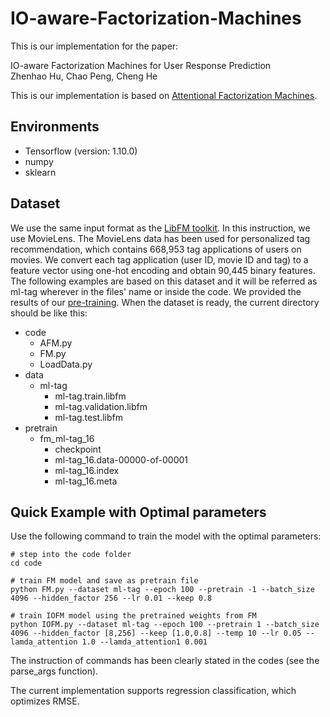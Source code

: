 # IO-aware-Factorization-Machines

This is our implementation for the paper:

IO-aware Factorization Machines for User Response Prediction  
Zhenhao Hu, Chao Peng, Cheng He

This is our implementation is based on [Attentional Factorization Machines](https://github.com/hexiangnan/attentional_factorization_machine).

## Environments
+ Tensorflow (version: 1.10.0)
+ numpy
+ sklearn

## Dataset
We use the same input format as the [LibFM toolkit](http://www.libfm.org/). 
In this instruction, we use MovieLens. 
The MovieLens data has been used for personalized tag recommendation, which contains 668,953 tag applications of users on movies. 
We convert each tag application (user ID, movie ID and tag) to a feature vector using one-hot encoding and obtain 90,445 binary features. 
The following examples are based on this dataset and it will be referred as ml-tag wherever in the files' name or inside the code. 
We provided the results of our [pre-training](https://drive.google.com/drive/folders/1sPZ7gl5BoPcBGZw3etQF04hcpNxJB9lz?usp=sharing).
When the dataset is ready, the current directory should be like this:

- code   
   + AFM.py
   + FM.py
   + LoadData.py
- data
   + ml-tag
      + ml-tag.train.libfm
      + ml-tag.validation.libfm
      + ml-tag.test.libfm
- pretrain
   + fm_ml-tag_16
      + checkpoint
      + ml-tag_16.data-00000-of-00001
      + ml-tag_16.index
      + ml-tag_16.meta
## Quick Example with Optimal parameters
Use the following command to train the model with the optimal parameters:


```
# step into the code folder  
cd code

# train FM model and save as pretrain file  
python FM.py --dataset ml-tag --epoch 100 --pretrain -1 --batch_size 4096 --hidden_factor 256 --lr 0.01 --keep 0.8

# train IOFM model using the pretrained weights from FM  
python IOFM.py --dataset ml-tag --epoch 100 --pretrain 1 --batch_size 4096 --hidden_factor [8,256] --keep [1.0,0.8] --temp 10 --lr 0.05 --lamda_attention 1.0 --lamda_attention1 0.001
```

The instruction of commands has been clearly stated in the codes (see the parse_args function).

The current implementation supports regression classification, which optimizes RMSE.
